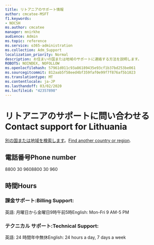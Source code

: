 ```yaml
---
title: リトアニアのサポート情報
author: cmcatee-MSFT
f1.keywords:
- NOCSH
ms.author: cmcatee
manager: mnirkhe
audience: Admin
ms.topic: reference
ms.service: o365-administration
ms.collection: Adm_Support
localization_priority: Normal
description: お住まいの国または地域のサポートに連絡する方法を説明します。
ROBOTS: NOINDEX, NOFOLLOW
ms.openlocfilehash: 57961d011c93a86189435e93cf1b37bd253be061
ms.sourcegitcommit: 812aab5f58eed4bf359faf0e99f7f876af5b1023
ms.translationtype: MT
ms.contentlocale: ja-JP
ms.lasthandoff: 03/02/2020
ms.locfileid: "42357898"
---
```

# <a name="contact-support-for-lithuania"></a><span data-ttu-id="93889-103">リトアニアのサポートに問い合わせる</span><span class="sxs-lookup"><span data-stu-id="93889-103">Contact support for Lithuania</span></span>

<span data-ttu-id="93889-104">[別の国または地域を検索します](../contact-support-for-business-products.md)。</span><span class="sxs-lookup"><span data-stu-id="93889-104">[Find another country or region](../contact-support-for-business-products.md).</span></span>

## <a name="phone-number"></a><span data-ttu-id="93889-105">電話番号</span><span class="sxs-lookup"><span data-stu-id="93889-105">Phone number</span></span>
<span data-ttu-id="93889-106">8800 30 960</span><span class="sxs-lookup"><span data-stu-id="93889-106">8800 30 960</span></span>

## <a name="hours"></a><span data-ttu-id="93889-107">時間</span><span class="sxs-lookup"><span data-stu-id="93889-107">Hours</span></span>
### <a name="billing-support"></a><span data-ttu-id="93889-108">課金サポート:</span><span class="sxs-lookup"><span data-stu-id="93889-108">Billing Support:</span></span>

<span data-ttu-id="93889-109">英語: 月曜日から金曜日9時午前5時</span><span class="sxs-lookup"><span data-stu-id="93889-109">English: Mon-Fri 9 AM-5 PM</span></span>

### <a name="technical-support"></a><span data-ttu-id="93889-110">テクニカル サポート:</span><span class="sxs-lookup"><span data-stu-id="93889-110">Technical Support:</span></span>

<span data-ttu-id="93889-111">英語: 24 時間年中無休</span><span class="sxs-lookup"><span data-stu-id="93889-111">English: 24 hours a day, 7 days a week</span></span>
